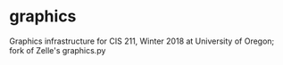 # graphics
Graphics infrastructure for CIS 211, Winter 2018 at University of Oregon; fork of Zelle's graphics.py
